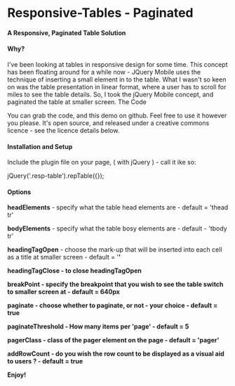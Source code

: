 Responsive-Tables - Paginated
=================

<h4>A Responsive, Paginated Table Solution</h4>

<h4>Why?</h4>

I've been looking at tables in responsive design for some time. This concept has been floating around for a while now - JQuery Mobile uses the technique of inserting a small element in to the table. What I wasn't so keen on was the table presentation in linear format, where a user has to scroll for miles to see the table details. So, I took the jQuery Mobile concept, and paginated the table at smaller screen.
The Code

You can grab the code, and this demo on github. Feel free to use it however you please. It's open source, and released under a creative commons licence - see the licence details below.

<h4>Installation and Setup</h4>

Include the plugin file on your page, ( with jQuery ) - call it ike so:


jQuery('.resp-table').repTable({});


<h4>Options</h4>

<strong>headElements</strong> - specify what the table head elements are - default = 'thead tr'

<strong>bodyElements</strong> - specify what the table bosy elements are - default - 'tbody tr'

<strong>headingTagOpen</strong> - choose the mark-up that will be inserted into each cell as a title at smaller screen - default = '<b class ="rt-ss-label">'

<strong>headingTagClose</strong> - to close headingTagOpen

<strong>breakPoint</strong> - specify the breakpoint that you wish to see the table switch to smaller screen at - default = 640px

<strong>paginate</strong> - choose whether to paginate, or not - your choice - default = true

<strong>paginateThreshold</strong>  - How many items per 'page' - default = 5

<strong>pagerClass</strong> -  class of the pager element on the page - default = 'pager'

<strong>addRowCount</strong> - do you wish the row count to be displayed as a visual aid to users ? - default = true


Enjoy!
